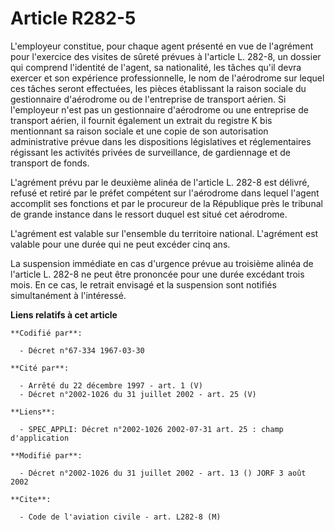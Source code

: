 # Article R282-5

L'employeur constitue, pour chaque agent présenté en vue de l'agrément pour l'exercice des visites de sûreté prévues à
l'article L. 282-8, un dossier qui comprend l'identité de l'agent, sa nationalité, les tâches qu'il devra exercer et son
expérience professionnelle, le nom de l'aérodrome sur lequel ces tâches seront effectuées, les pièces établissant la raison
sociale du gestionnaire d'aérodrome ou de l'entreprise de transport aérien. Si l'employeur n'est pas un gestionnaire
d'aérodrome ou une entreprise de transport aérien, il fournit également un extrait du registre K bis mentionnant sa raison
sociale et une copie de son autorisation administrative prévue dans les dispositions législatives et réglementaires régissant
les activités privées de surveillance, de gardiennage et de transport de fonds.

L'agrément prévu par le deuxième alinéa de l'article L. 282-8 est délivré, refusé et retiré par le préfet compétent sur
l'aérodrome dans lequel l'agent accomplit ses fonctions et par le procureur de la République près le tribunal de grande
instance dans le ressort duquel est situé cet aérodrome.

L'agrément est valable sur l'ensemble du territoire national. L'agrément est valable pour une durée qui ne peut excéder cinq
ans.

La suspension immédiate en cas d'urgence prévue au troisième alinéa de l'article L. 282-8 ne peut être prononcée pour une
durée excédant trois mois. En ce cas, le retrait envisagé et la suspension sont notifiés simultanément à l'intéressé.

**Liens relatifs à cet article**

	**Codifié par**:

	  - Décret n°67-334 1967-03-30

	**Cité par**:

	  - Arrêté du 22 décembre 1997 - art. 1 (V)
	  - Décret n°2002-1026 du 31 juillet 2002 - art. 25 (V)

	**Liens**:

	  - SPEC_APPLI: Décret n°2002-1026 2002-07-31 art. 25 : champ d'application

	**Modifié par**:

	  - Décret n°2002-1026 du 31 juillet 2002 - art. 13 () JORF 3 août 2002

	**Cite**:

	  - Code de l'aviation civile - art. L282-8 (M)

